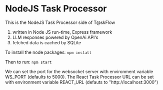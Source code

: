 # NodeJS Task Processor

This is the NodeJS Task Processor side of T@skFlow
1. written in Node JS run-time, Express framework
3. LLM responses powered by OpenAi API's
4. fetched data is cached by SQLite

To install the node packages: `npm install` 

Then to run: `npm start` 

We can set the port for the websocket server with environment variable WS_PORT (defaults to 5000).
The React Task Processor URL can be set with environment variable REACT_URL (defauts to "http://localhost:3000")